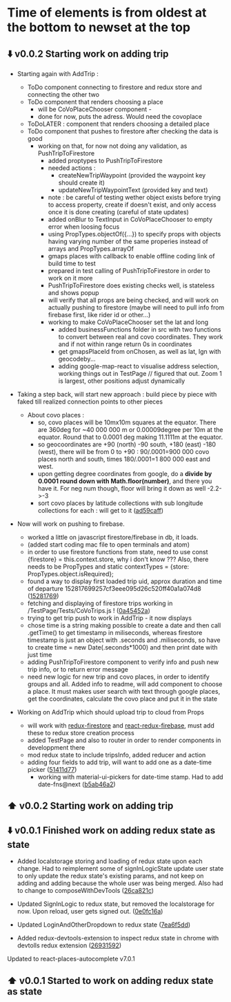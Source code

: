 # Time of elements is from oldest at the bottom to newset at the top

## :arrow_down: v0.0.2 Starting work on adding trip

-   Starting again with AddTrip :

    -   ToDo component connecting to firestore and redux store and connecting the other two
    -   ToDo component that renders choosing a place
        -   will be CoVoPlaceChooser component -
        -   done for now, puts the adress. Would need the covoplace
    -   ToDoLATER : component that renders choosing a detailed place
    -   ToDo component that pushes to firestore after checking the data is good
        -   working on that, for now not doing any validation, as PushTripToFirestore
            -   added proptypes to PushTripToFirestore
            -   needed actions :
                -   createNewTripWaypoint (provided the waypoint key should create it)
                -   updateNewTripWaypointText (provided key and text)
            -   note : be careful of testing wether object exists before trying to access property, create if doesn't exist, and only access once it is done creating (careful of state updates)
            -   added onBlur to TextInput in CoVoPlaceChooser to empty error when loosing focus
            -   using PropTypes.objectOf({...}) to specify props with objects having varying number of the same properies instead of arrays and PropTypes.arrayOf
            -   gmaps places with callback to enable offline coding
                link of build time to test
            -   prepared in test calling of PushTripToFirestore in order to work on it more
            -   PushTripToFirestore does existing checks well, is stateless and shows popup
            -   will verify that all props are being checked, and will work on actually pushing to firestore (maybe will need to pull info from firebase first, like rider id or other...)
            -   working to make CoVoPlaceChooser set the lat and long
                -   added businessFunctions folder in src with two functions to convert between real and covo coordinates. They work and if not within range return 0s in coordinates
                -   get gmapsPlaceId from onChosen, as well as lat, lgn with geocodeby...
                -   adding google-map-react to visualise address selection, working things out in TestPage // figured that out. Zoom 1 is largest, other positions adjust dynamically

-   Taking a step back, will start new approach : build piece by piece with faked till realized connection points to other pieces

    -   About covo places :
        -   so, covo places will be 10mx10m squares at the equator. There are 360deg for ~40 000 000 m or 0.00009degree per 10m at the equator. Round that to 0.0001 deg making 11.1111m at the equator.
        -   so geocoordinates are +90 (north) -90 south, +180 (east) -180 (west), there will be from 0 to +90 : 90/.0001=900 000 covo places north and south, times 180/.0001=1 800 000 east and west.
        -   upon getting degree coordinates from google, do a **divide by 0.0001 round down with Math.floor(number)**, and there you have it. For neg num though, floor will bring it down as well -2.2->-3
        -   sort covo places by latitude collections with sub longitude collections for each : will get to it ([ad59caff](https://github.com/CoVoCre/CoVoBETA/commit/ad59caffcc2bc088c9500976ee465e94cebe76bb))

-   Now will work on pushing to firebase.

    -   worked a little on javascript firestore/firebase in db, it loads.
    -   (added start coding mac file to open terminals and atom)
    -   in order to use firestore functions from state, need to use const {firestore} = this.context.store, why i don't know ??? Also, there needs to be PropTypes and static contextTypes = {store: PropTypes.object.isRequired};
    -   found a way to display first loaded trip uid, approx duration and time of departure 152817699257cf3eee095d26c520ff40a1a074d8 ([15281769](https://github.com/CoVoCre/CoVoBETA/commit/152817699257cf3eee095d26c520ff40a1a074d8))
    -   fetching and displaying of firestore trips working in /TestPage/Tests/CoVoTrips.js ! ([0a45452a](https://github.com/CoVoCre/CoVoBETA/commit/0a45452a17342383ffeee8d55c43c8a9eb393d54))
    -   trying to get trip push to work in AddTrip - it now displays
    -   chose time is a string making possible to create a date and then call .getTime() to get timestamp in miliseconds, whereas firestore timestamp is just an object with .seconds and .miliseconds, so have to create time = new Date(.seconds\*1000) and then print date with just time
    -   adding PushTripToFirestore component to verify info and push new trip info, or to return error message
    -   need new logic for new trip and covo places, in order to identify groups and all. Added info to readme, will add component to choose a place. It must makes user search with text through google places, get the coordinates, calculate the covo place and put it in the state

-   Working on AddTrip which should upload trip to cloud from Props

    -   will work with [redux-firestore](https://github.com/CoVoCre/redux-firestore) and [react-redux-firebase](https://github.com/CoVoCre/react-redux-firebase), must add these to redux store creation process
    -   added TestPage and also to router in order to render components in developpment there
    -   mod redux state to include tripsInfo, added reducer and action
    -   adding four fields to add trip, will want to add one as a date-time picker ([51411d77](https://github.com/CoVoCre/CoVoBETA/commit/51411d775dfe35d838acda603b88eb72792588a4))
        -   working with material-ui-pickers for date-time stamp. Had to add date-fns@next ([b5ab46a2](https://github.com/CoVoCre/CoVoBETA/commit/b5ab46a20f04772ce2ffdd5716cea25838788bfe))

## :arrow_up: v0.0.2 Starting work on adding trip

## :arrow_down: v0.0.1 Finished work on adding redux state as state

-   Added localstorage storing and loading of redux state upon each change.
    Had to reimplement some of signInLogicState update user state to only update the redux state's existing params, and not keep on adding and adding because the whole user was being merged. Also had to change to composeWithDevTools ([26ca821c](https://github.com/CoVoCre/CoVoBETA/commit/26ca821c10de4f959d5e71eccfeaec8cc8f00088))

-   Updated SignInLogic to redux state, but removed the localstorage for now. Upon reload, user gets signed out. ([0e0fc16a](https://github.com/CoVoCre/CoVoBETA/commit/0e0fc16a0473bcf612cb9d5f12d8a7a6132c2cba))

-   Updated LoginAndOtherDropdown to redux state ([7ea6f5dd](https://github.com/CoVoCre/CoVoBETA/commit/7ea6f5dd3a4f97681fba80181ab4c9fed89a79f9))

-   Added redux-devtools-extension to inspect redux state in chrome with devtolls redux extension ([26931592](https://github.com/CoVoCre/CoVoBETA/commit/269315926b50fdb199967e17aa3292e051a81444))

Updated to react-places-autocomplete v7.0.1

## :arrow_up: v0.0.1 Started to work on adding redux state as state
